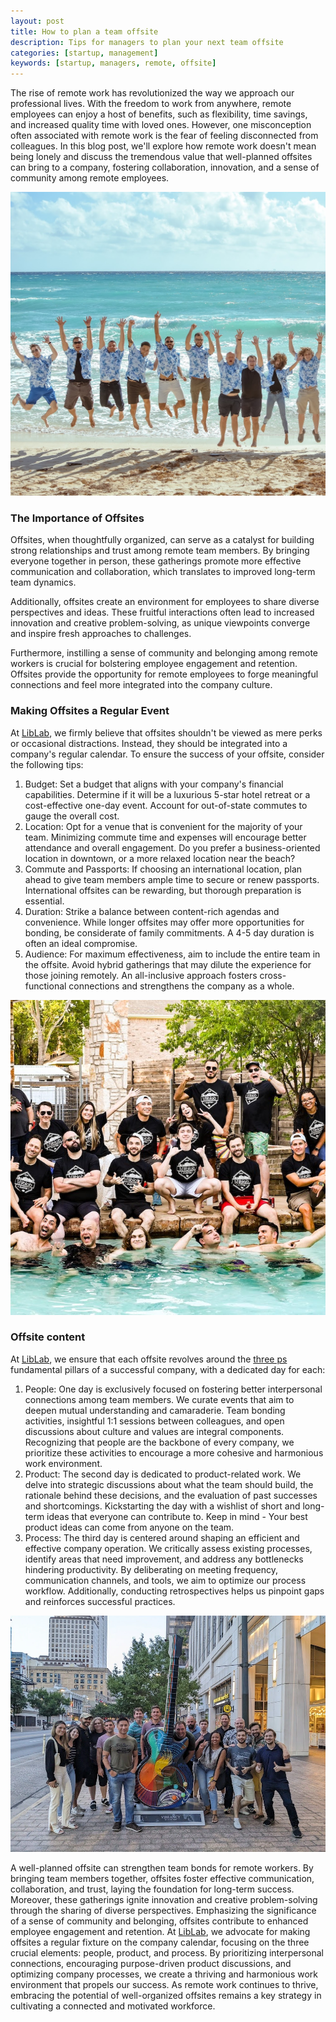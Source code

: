 ```yaml
---
layout: post
title: How to plan a team offsite
description: Tips for managers to plan your next team offsite
categories: [startup, management]
keywords: [startup, managers, remote, offsite]
---
```


The rise of remote work has revolutionized the way we approach our professional lives. With the freedom to work from anywhere, remote employees can enjoy a host of benefits, such as flexibility, time savings, and increased quality time with loved ones. However, one misconception often associated with remote work is the fear of feeling disconnected from colleagues. In this blog post, we'll explore how remote work doesn't mean being lonely and discuss the tremendous value that well-planned offsites can bring to a company, fostering collaboration, innovation, and a sense of community among remote employees.

![Team offsite](/assets/offsite-1.jpg)

### The Importance of Offsites

Offsites, when thoughtfully organized, can serve as a catalyst for building strong relationships and trust among remote team members. By bringing everyone together in person, these gatherings promote more effective communication and collaboration, which translates to improved long-term team dynamics.

Additionally, offsites create an environment for employees to share diverse perspectives and ideas. These fruitful interactions often lead to increased innovation and creative problem-solving, as unique viewpoints converge and inspire fresh approaches to challenges.

Furthermore, instilling a sense of community and belonging among remote workers is crucial for bolstering employee engagement and retention. Offsites provide the opportunity for remote employees to forge meaningful connections and feel more integrated into the company culture.

### Making Offsites a Regular Event

At [LibLab](https://liblab.com), we firmly believe that offsites shouldn't be viewed as mere perks or occasional distractions. Instead, they should be integrated into a company's regular calendar. To ensure the success of your offsite, consider the following tips:

1. Budget: Set a budget that aligns with your company's financial capabilities. Determine if it will be a luxurious 5-star hotel retreat or a cost-effective one-day event. Account for out-of-state commutes to gauge the overall cost.
2. Location: Opt for a venue that is convenient for the majority of your team. Minimizing commute time and expenses will encourage better attendance and overall engagement. Do you prefer a business-oriented location in downtown, or a more relaxed location near the beach?
3. Commute and Passports: If choosing an international location, plan ahead to give team members ample time to secure or renew passports. International offsites can be rewarding, but thorough preparation is essential.
4. Duration: Strike a balance between content-rich agendas and convenience. While longer offsites may offer more opportunities for bonding, be considerate of family commitments. A 4-5 day duration is often an ideal compromise.
5. Audience: For maximum effectiveness, aim to include the entire team in the offsite. Avoid hybrid gatherings that may dilute the experience for those joining remotely. An all-inclusive approach fosters cross-functional connections and strengthens the company as a whole.

![Team offsite](/assets/offsite-2.jpg)

### Offsite content

At [LibLab](https://liblab.com), we ensure that each offsite revolves around the [three ps](https://www.bondcollective.com/blog/people-process-product/) fundamental pillars of a successful company, with a dedicated day for each:

1. People: One day is exclusively focused on fostering better interpersonal connections among team members. We curate events that aim to deepen mutual understanding and camaraderie. Team bonding activities, insightful 1:1 sessions between colleagues, and open discussions about culture and values are integral components. Recognizing that people are the backbone of every company, we prioritize these activities to encourage a more cohesive and harmonious work environment.
2. Product: The second day is dedicated to product-related work. We delve into strategic discussions about what the team should build, the rationale behind these decisions, and the evaluation of past successes and shortcomings. Kickstarting the day with a wishlist of short and long-term ideas that everyone can contribute to. Keep in mind - Your best product ideas can come from anyone on the team.
3. Process: The third day is centered around shaping an efficient and effective company operation. We critically assess existing processes, identify areas that need improvement, and address any bottlenecks hindering productivity. By deliberating on meeting frequency, communication channels, and tools, we aim to optimize our process workflow. Additionally, conducting retrospectives helps us pinpoint gaps and reinforces successful practices.

![Team offsite](/assets/offsite-3.webp)

A well-planned offsite can strengthen team bonds for remote workers. By bringing team members together, offsites foster effective communication, collaboration, and trust, laying the foundation for long-term success. Moreover, these gatherings ignite innovation and creative problem-solving through the sharing of diverse perspectives. Emphasizing the significance of a sense of community and belonging, offsites contribute to enhanced employee engagement and retention. At [LibLab](https://liblab.com), we advocate for making offsites a regular fixture on the company calendar, focusing on the three crucial elements: people, product, and process. By prioritizing interpersonal connections, encouraging purpose-driven product discussions, and optimizing company processes, we create a thriving and harmonious work environment that propels our success. As remote work continues to thrive, embracing the potential of well-organized offsites remains a key strategy in cultivating a connected and motivated workforce.
